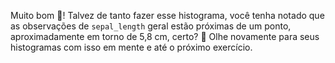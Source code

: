 Muito bom 🐝! Talvez de tanto fazer esse histograma, você tenha notado que as observações de `sepal_length` geral estão próximas de um ponto, aproximadamente em torno de 5,8 cm, certo? :eyes: Olhe novamente para seus histogramas com isso em mente e até o próximo exercício. 